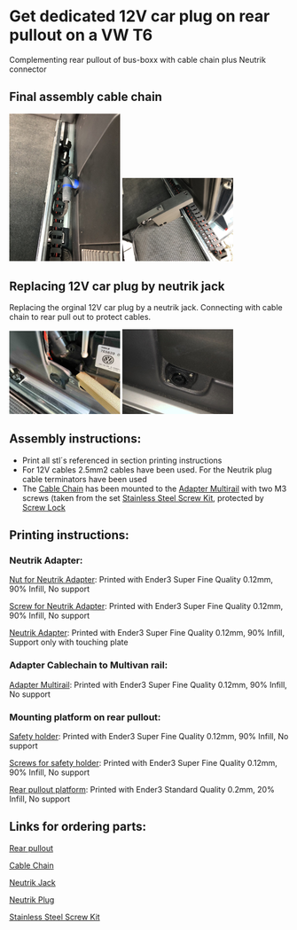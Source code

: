 # Get dedicated 12V car plug on rear pullout on a VW T6
Complementing rear pullout of bus-boxx with cable chain plus Neutrik connector

## Final assembly cable chain

<p float="left">
  <img src="https://github.com/SteffMUC/vw_t6_rearpullout/blob/main/pics/chain_mounted_1.jpeg" alt="Final Assembly Part1" width="200"/>
  <img src="https://github.com/SteffMUC/vw_t6_rearpullout/blob/main/pics/chain_mounted_2.jpeg" alt="Final Assembly Part2" width="200"/>
</p>

## Replacing 12V car plug by neutrik jack

Replacing the orginal 12V car plug by a neutrik jack. Connecting with cable chain to rear pull out to protect cables.

<p float="left">
  <img src="https://github.com/SteffMUC/vw_t6_rearpullout/blob/main/pics/old_plug.jpg" alt="Old plug" width="200"/>
  <img src="https://github.com/SteffMUC/vw_t6_rearpullout/blob/main/pics/neutrik_plug_new.jpg" alt="Neutrik plug" width="200"/>
</p>

## Assembly instructions:

* Print all stl´s referenced in section printing instructions
* For 12V cables 2.5mm2 cables have been used. For the Neutrik plug cable terminators have been used
* The [Cable Chain](https://www.amazon.de/dp/B07S6LW7BK/) has been mounted to the [Adapter Multirail](https://github.com/SteffMUC/vw_t6_rearpullout/blob/main/vw_t6_cablechain_multivanrail_adapter.stl) with two M3 screws (taken from the set [Stainless Steel Screw Kit](https://amazon.de/gp/product/B07PFCRMKR/), protected by [Screw Lock](https://www.amazon.de/-/en/gp/product/B00295K0IQ/)

## Printing instructions:

### Neutrik Adapter:
[Nut for Neutrik Adapter](https://github.com/SteffMUC/vw_t6_rearpullout/blob/main/vw_t6_car_plug_adapter_neutrik_nut.stl): Printed with Ender3 Super Fine Quality 0.12mm, 90% Infill, No support

[Screw for Neutrik Adapter](https://github.com/SteffMUC/vw_t6_rearpullout/blob/main/vw_t6_carplug_neutrik_adapter_screw.stl): Printed with Ender3 Super Fine Quality 0.12mm, 90% Infill, No support

[Neutrik Adapter](https://github.com/SteffMUC/vw_t6_rearpullout/blob/main/vw_t6_carplug_neutrik_adapter.stl): Printed with Ender3 Super Fine Quality 0.12mm, 90% Infill, Support only with touching plate

### Adapter Cablechain to Multivan rail:
[Adapter Multirail](https://github.com/SteffMUC/vw_t6_rearpullout/blob/main/vw_t6_cablechain_multivanrail_adapter.stl): Printed with Ender3 Super Fine Quality 0.12mm, 90% Infill, No support

### Mounting platform on rear pullout:
[Safety holder](https://github.com/SteffMUC/vw_t6_rearpullout/blob/main/vw_t6_cablechain_carplug_safety_holder_rearpullout_adapter_.stl): Printed with Ender3 Super Fine Quality 0.12mm, 90% Infill, No support

[Screws for safety holder](https://github.com/SteffMUC/vw_t6_rearpullout/blob/main/vw_t6_cablechain_carplug_rearpullout_screws.stl): Printed with Ender3 Super Fine Quality 0.12mm, 90% Infill, No support

[Rear pullout platform](https://github.com/SteffMUC/vw_t6_rearpullout/blob/main/vw_t6_cablechain_carplug_rearpullout_adapter.stl): Printed with Ender3 Standard Quality 0.2mm, 20% Infill, No support



## Links for ordering parts:

[Rear pullout](https://bus-boxx.de/collections/heckauszug/products/t5-t6-t6-1-heckboxx-diy-do-it-yourself-bausatz)

[Cable Chain](https://www.amazon.de/dp/B07S6LW7BK/)

[Neutrik Jack](https://www.amazon.de/Neutrik-NL4MP-Speakon-Einbaubuchse/dp/B004BR2YFW/)

[Neutrik Plug](https://www.amazon.de/Neutrik-NL4FRX-Speakon-Winkelstecker-4-Pol/dp/B004BR2YDO/)

[Stainless Steel Screw Kit](https://amazon.de/gp/product/B07PFCRMKR/)
